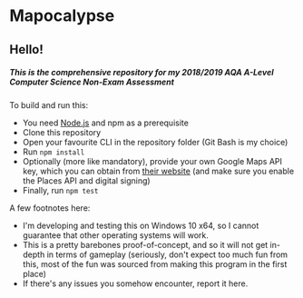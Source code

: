 # Mapocalypse
## Hello!
##### This is the comprehensive repository for my 2018/2019 AQA A-Level Computer Science Non-Exam Assessment

To build and run this:
- You need [Node.js](https://nodejs.org/en/) and npm as a prerequisite
- Clone this repository
- Open your favourite CLI in the repository folder (Git Bash is my choice)
- Run `npm install`
- Optionally (more like mandatory), provide your own Google Maps API key, which you can obtain from [their website](https://developers.google.com/maps/documentation/javascript/get-api-key) (and make sure you enable the Places API and digital signing)
- Finally, run `npm test`

A few footnotes here:
- I'm developing and testing this on Windows 10 x64, so I cannot guarantee that other operating systems will work.
- This is a pretty barebones proof-of-concept, and so it will not get in-depth in terms of gameplay (seriously, don't expect too much fun from this, most of the fun was sourced from making this program in the first place)
- If there's any issues you somehow encounter, report it here.
